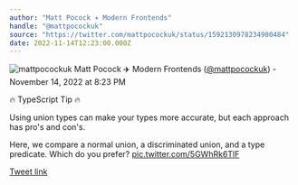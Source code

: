 ```yaml
---
author: "Matt Pocock ✈️ Modern Frontends"
handle: "@mattpocockuk"
source: "https://twitter.com/mattpocockuk/status/1592130978234900484"
date: 2022-11-14T12:23:00.000Z
---
```

![mattpocockuk](https://pbs.twimg.com/profile_images/1567910259431202817/AvtGMFZW_normal.png)
Matt Pocock ✈️ Modern Frontends ([@mattpocockuk](https://twitter.com/mattpocockuk)) - November 14, 2022 at 8:23 PM

🔥 TypeScript Tip 🔥

Using union types can make your types more accurate, but each approach has pro's and con's.

Here, we compare a normal union, a discriminated union, and a type predicate. Which do you prefer? [pic.twitter.com/5GWhRk6TlF](https://twitter.com/mattpocockuk/status/1592130978234900484/video/1)

[Tweet link](https://twitter.com/mattpocockuk/status/1592130978234900484)